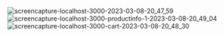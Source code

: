 ![screencapture-localhost-3000-2023-03-08-20_47_59](https://user-images.githubusercontent.com/119101725/229050830-6e3adf85-2af0-4e64-9c32-cf2d47adf8f4.png)
![screencapture-localhost-3000-productinfo-1-2023-03-08-20_49_04](https://user-images.githubusercontent.com/119101725/229050857-e4709bcc-d23c-42d3-9f1a-c3807e7ba1a3.png)
![screencapture-localhost-3000-cart-2023-03-08-20_48_30](https://user-images.githubusercontent.com/119101725/229050876-b61eaa85-64ea-4521-aae6-614a8564ac78.png)
